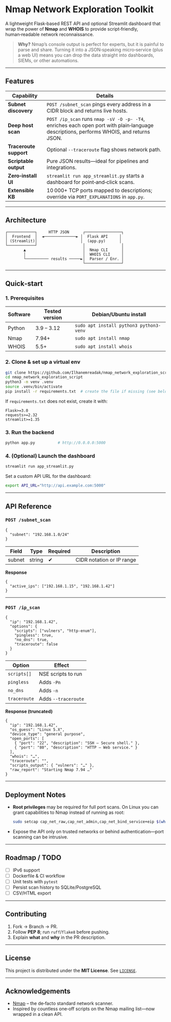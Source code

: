 # Nmap Network Exploration Toolkit

A lightweight Flask‑based REST API and optional Streamlit dashboard that wrap the power of **Nmap** and **WHOIS** to provide script‑friendly, human‑readable network reconnaissance.

> **Why?**  Nmap’s console output is perfect for experts, but it is painful to parse and share.  Turning it into a JSON‑speaking micro‑service (plus a web UI) means you can drop the data straight into dashboards, SIEMs, or other automations.

---

## Features

| Capability            | Details |
|-----------------------|---------|
| **Subnet discovery**  | `POST /subnet_scan` pings every address in a CIDR block and returns live hosts. |
| **Deep host scan**    | `POST /ip_scan` runs `nmap -sV -O -p- -T4`, enriches each open port with plain‑language descriptions, performs WHOIS, and returns JSON. |
| **Traceroute support**| Optional `--traceroute` flag shows network path. |
| **Scriptable output** | Pure JSON results—ideal for pipelines and integrations. |
| **Zero‑install UI**   | `streamlit run app_streamlit.py` starts a dashboard for point‑and‑click scans. |
| **Extensible KB**     | 10 000+ TCP ports mapped to descriptions; override via `PORT_EXPLANATIONS` in `app.py`. |

---

## Architecture

```text
┌────────────┐     HTTP JSON      ┌────────────────┐
│  Frontend  │  ◄──────────────► │  Flask API     │
│ (Streamlit)│                   │  (app.py)      │
└────────────┘                    │                │
        ▲                         │  Nmap CLI      │
        │                         │  WHOIS CLI     │
        └────────── results ─────►│  Parser / Enr. │
                                  └────────────────┘
```

---

## Quick‑start

### 1. Prerequisites

| Software | Tested version | Debian/Ubuntu install |
|----------|----------------|-----------------------|
| Python   | 3.9 – 3.12     | `sudo apt install python3 python3-venv` |
| Nmap     | 7.94+          | `sudo apt install nmap` |
| WHOIS    | 5.5+           | `sudo apt install whois` |

### 2. Clone & set up a virtual env

```bash
git clone https://github.com/Ilhanemreadak/nmap_network_exploration_script.git
cd nmap_network_exploration_script
python3 -m venv .venv
source .venv/bin/activate
pip install -r requirements.txt  # create the file if missing (see below)
```

If `requirements.txt` does not exist, create it with:

```text
Flask>=3.0
requests>=2.32
streamlit>=1.35
```

### 3. Run the backend

```bash
python app.py          # http://0.0.0.0:5000
```

### 4. (Optional) Launch the dashboard

```bash
streamlit run app_streamlit.py
```

Set a custom API URL for the dashboard:

```bash
export API_URL="http://api.example.com:5000"
```

---

## API Reference

### `POST /subnet_scan`

```jsonc
{
  "subnet": "192.168.1.0/24"
}
```

| Field | Type   | Required | Description               |
|-------|--------|----------|---------------------------|
| subnet| string | ✔        | CIDR notation or IP range |

**Response**

```jsonc
{
  "active_ips": ["192.168.1.15", "192.168.1.42"]
}
```

---

### `POST /ip_scan`

```jsonc
{
  "ip": "192.168.1.42",
  "options": {
    "scripts": ["vulners", "http-enum"],
    "pingless": true,
    "no_dns": true,
    "traceroute": false
  }
}
```

| Option      | Effect                 |
|-------------|------------------------|
| `scripts[]` | NSE scripts to run     |
| `pingless`  | Adds `-Pn`             |
| `no_dns`    | Adds `-n`              |
| `traceroute`| Adds `--traceroute`    |

**Response (truncated)**

```jsonc
{
  "ip": "192.168.1.42",
  "os_guess": "Linux 5.X",
  "device_type": "general purpose",
  "open_ports": [
    { "port": "22", "description": "SSH – Secure shell." },
    { "port": "80", "description": "HTTP – Web service." }
  ],
  "whois": "…",
  "traceroute": "",
  "scripts_output": { "vulners": "…" },
  "raw_report": "Starting Nmap 7.94 …"
}
```

---

## Deployment Notes

* **Root privileges** may be required for full port scans.  On Linux you can grant capabilities to Nmap instead of running as root:

  ```bash
  sudo setcap cap_net_raw,cap_net_admin,cap_net_bind_service+eip $(which nmap)
  ```

* Expose the API only on trusted networks or behind authentication—port scanning can be intrusive.

---

## Roadmap / TODO

- [ ] IPv6 support
- [ ] Dockerfile & CI workflow
- [ ] Unit tests with `pytest`
- [ ] Persist scan history to SQLite/PostgreSQL
- [ ] CSV/HTML export

---

## Contributing

1. Fork → Branch → PR.
2. Follow **PEP 8**; run `ruff`/`flake8` before pushing.
3. Explain **what** and **why** in the PR description.

---

## License

This project is distributed under the **MIT License**.  See [`LICENSE`](LICENSE).

---

## Acknowledgements

* [Nmap](https://nmap.org/) – the de‑facto standard network scanner.
* Inspired by countless one‑off scripts on the Nmap mailing list—now wrapped in a clean API.
